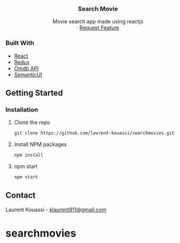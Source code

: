 <p align="center">
  <h3 align="center">Search Movie</h3>

  <p align="center">
    Movie search app made using reactjs
    <br />
    ·
    <a href="https://github.com/laurent-kouassi/searchmovies/issues">Request Feature</a>
  </p>
</p>

### Built With

* [React](https://reactjs.org/)
* [Redux](https://redux.js.org/)
* [Omdb API]((http://www.omdbapi.com/))
* [SemanticUI](https://react.semantic-ui.com/)

<!-- GETTING STARTED -->
## Getting Started

### Installation

1. Clone the repo
   ```sh
   git clone https://github.com/laurent-kouassi/searchmovies.git
   ```
2. Install NPM packages
   ```sh
   npm install
   ```
3. npm start
   ```sh
   npm start
   ```



<!-- CONTACT -->
## Contact

Laurent Kouassi - klaurent911@gmail.com

# searchmovies
